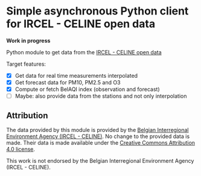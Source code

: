# Simple asynchronous Python client for IRCEL - CELINE open data

**Work in progress**

Python module to get data from the [IRCEL - CELINE open data](https://irceline.be/en/documentation/open-data)

Target features:

- [X] Get data for real time measurements interpolated
- [X] Get forecast data for PM10, PM2.5 and O3
- [X] Compute or fetch BelAQI index (observation and forecast)
- [ ] Maybe: also provide data from the stations and not only interpolation

## Attribution

The data provided by this module is provided by the [Belgian Interregional Environment Agency (IRCEL - CELINE)](https://www.irceline.be/en). 
No change to the provided data is made. 
Their data is made available under the [Creative Commons Attribution 4.0 license](https://creativecommons.org/licenses/by/4.0/). 

This work is not endorsed by the Belgian Interregional Environment Agency (IRCEL - CELINE).


